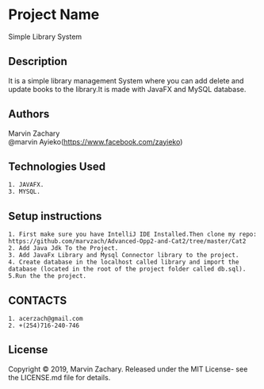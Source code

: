# Project Name
Simple Library System
## Description
 It is a simple library management System where you can add delete and update books to the library.It is 
 made with JavaFX and MySQL database. 
## Authors
Marvin Zachary  
@marvin Ayieko(https://www.facebook.com/zayieko)

## Technologies Used
    1. JAVAFX.
    3. MYSQL. 
## Setup instructions
    1. First make sure you have IntelliJ IDE Installed.Then clone my repo: https://github.com/marvzach/Advanced-Opp2-and-Cat2/tree/master/Cat2
    2. Add Java Jdk To the Project.
    3. Add JavaFx Library and Mysql Connector library to the project.
    4. Create database in the localhost called library and import the database (located in the root of the project folder called db.sql).
    5.Run the the project.

## CONTACTS
    1. acerzach@gmail.com
    2. +(254)716-240-746
## License
Copyright © 2019, Marvin Zachary. Released under the MIT License- see the LICENSE.md file for details.